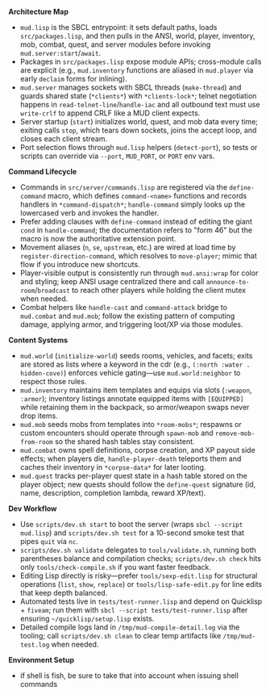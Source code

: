 **Architecture Map**
- `mud.lisp` is the SBCL entrypoint: it sets default paths, loads `src/packages.lisp`, and then pulls in the ANSI, world, player, inventory, mob, combat, quest, and server modules before invoking `mud.server:start`/`await`.
- Packages in `src/packages.lisp` expose module APIs; cross-module calls are explicit (e.g., `mud.inventory` functions are aliased in `mud.player` via early `declaim` forms for inlining).
- `mud.server` manages sockets with SBCL threads (`make-thread`) and guards shared state (`*clients*`) with `*clients-lock*`; telnet negotiation happens in `read-telnet-line`/`handle-iac` and all outbound text must use `write-crlf` to append CRLF like a MUD client expects.
- Server startup (`start`) initializes world, quest, and mob data every time; exiting calls `stop`, which tears down sockets, joins the accept loop, and closes each client stream.
- Port selection flows through `mud.lisp` helpers (`detect-port`), so tests or scripts can override via `--port`, `MUD_PORT`, or `PORT` env vars.

**Command Lifecycle**
- Commands in `src/server/commands.lisp` are registered via the `define-command` macro, which defines `command-<name>` functions and records handlers in `*command-dispatch*`; `handle-command` simply looks up the lowercased verb and invokes the handler.
- Prefer adding clauses with `define-command` instead of editing the giant `cond` in `handle-command`; the documentation refers to "form 46" but the macro is now the authoritative extension point.
- Movement aliases (`n`, `se`, `upstream`, etc.) are wired at load time by `register-direction-command`, which resolves to `move-player`; mimic that flow if you introduce new shortcuts.
- Player-visible output is consistently run through `mud.ansi:wrap` for color and styling; keep ANSI usage centralized there and call `announce-to-room`/`broadcast` to reach other players while holding the client mutex when needed.
- Combat helpers like `handle-cast` and `command-attack` bridge to `mud.combat` and `mud.mob`; follow the existing pattern of computing damage, applying armor, and triggering loot/XP via those modules.

**Content Systems**
- `mud.world` (`initialize-world`) seeds rooms, vehicles, and facets; exits are stored as lists where a keyword in the cdr (e.g., `(:north :water . hidden-cove)`) enforces vehicle gating—use `mud.world:neighbor` to respect those rules.
- `mud.inventory` maintains item templates and equips via slots (`:weapon`, `:armor`); inventory listings annotate equipped items with `[EQUIPPED]` while retaining them in the backpack, so armor/weapon swaps never drop items.
- `mud.mob` seeds mobs from templates into `*room-mobs*`; respawns or custom encounters should operate through `spawn-mob` and `remove-mob-from-room` so the shared hash tables stay consistent.
- `mud.combat` owns spell definitions, corpse creation, and XP payout side effects; when players die, `handle-player-death` teleports them and caches their inventory in `*corpse-data*` for later looting.
- `mud.quest` tracks per-player quest state in a hash table stored on the player object; new quests should follow the `define-quest` signature (id, name, description, completion lambda, reward XP/text).

**Dev Workflow**
- Use `scripts/dev.sh start` to boot the server (wraps `sbcl --script mud.lisp`) and `scripts/dev.sh test` for a 10-second smoke test that pipes `quit` via `nc`.
- `scripts/dev.sh validate` delegates to `tools/validate.sh`, running both parentheses balance and compilation checks; `scripts/dev.sh check` hits only `tools/check-compile.sh` if you want faster feedback.
- Editing Lisp directly is risky—prefer `tools/sexp-edit.lisp` for structural operations (`list`, `show`, `replace`) or `tools/lisp-safe-edit.py` for line edits that keep depth balanced.
- Automated tests live in `tests/test-runner.lisp` and depend on Quicklisp + `fiveam`; run them with `sbcl --script tests/test-runner.lisp` after ensuring `~/quicklisp/setup.lisp` exists.
- Detailed compile logs land in `/tmp/mud-compile-detail.log` via the tooling; call `scripts/dev.sh clean` to clear temp artifacts like `/tmp/mud-test.log` when needed.


**Environment Setup**
- if shell is fish, be sure to take that into account when issuing shell commands
